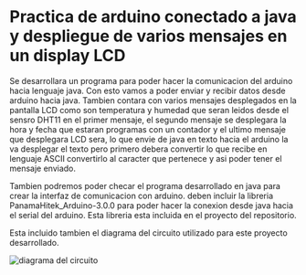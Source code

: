 # Practica de arduino conectado a java y despliegue de varios mensajes en un display LCD

Se desarrollara un programa para poder hacer la comunicacion
del arduino hacia lenguaje java. Con esto vamos a poder enviar
y recibir datos desde arduino hacia java. Tambien contara con
varios mensajes desplegados en la pantalla LCD como son temperatura y
humedad que seran leidos desde el sensro DHT11 en el primer mensaje,
el segundo mensaje se desplegara la hora y fecha que estaran programas
con un contador y el ultimo mensaje que desplegara LCD sera, lo que envie
de java en texto hacia el arduino la va desplegar el texto pero primero debera
convertir lo que recibe en lenguaje ASCII convertirlo al caracter que pertenece
y asi poder tener el mensaje enviado.

Tambien podremos poder checar el programa desarrollado en java para crear la
interfaz de comunicacion con arduino. deben incluir la libreria PanamaHitek_Arduino-3.0.0
para poder hacer la conexion desde java hacia el serial del arduino. Esta libreria
esta incluida en el proyecto del repositorio.

Esta incluido tambien el diagrama del circuito utilizado para este proyecto desarrollado.

![diagrama del circuito](https://user-images.githubusercontent.com/22648194/38740527-6a34fffe-3efd-11e8-9600-7c3d105614b4.png)
